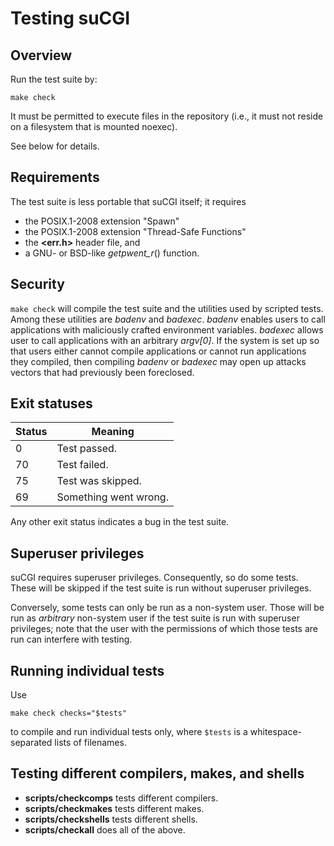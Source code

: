 # Testing suCGI

## Overview

Run the test suite by:

    make check

It must be permitted to execute files in the repository
(i.e., it must not reside on a filesystem that is mounted noexec).

See below for details.


## Requirements

The test suite is less portable that suCGI itself; it requires

* the POSIX.1-2008 extension "Spawn"
* the POSIX.1-2008 extension "Thread-Safe Functions"
* the **<err.h>** header file, and
* a GNU- or BSD-like *getpwent_r*() function.


## Security

`make check` will compile the test suite and the utilities used by scripted
tests. Among these utilities are *badenv* and *badexec*. *badenv* enables
users to call applications with maliciously crafted environment variables.
*badexec* allows user to call applications with an arbitrary *argv[0]*.
If the system is set up so that users either cannot compile applications or
cannot run applications they compiled, then compiling *badenv* or *badexec*
may open up attacks vectors that had previously been foreclosed.


## Exit statuses

| Status        | Meaning               |
| ------------- | --------------------- |
| 0             | Test passed.          |
| 70            | Test failed.          |
| 75            | Test was skipped.     |
| 69            | Something went wrong. |

Any other exit status indicates a bug in the test suite.


## Superuser privileges

suCGI requires superuser privileges. Consequently, so do some tests.
These will be skipped if the test suite is run without superuser privileges.

Conversely, some tests can only be run as a non-system user. Those will
be run as *arbitrary* non-system user if the test suite is run with superuser
privileges; note that the user with the permissions of which those tests are
run can interfere with testing.


## Running individual tests

Use

    make check checks="$tests"

to compile and run individual tests only, where `$tests` is
a whitespace-separated lists of filenames.


## Testing different compilers, makes, and shells

* **scripts/checkcomps** tests different compilers.
* **scripts/checkmakes** tests different makes.
* **scripts/checkshells** tests different shells.
* **scripts/checkall** does all of the above.
